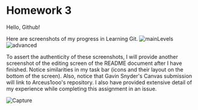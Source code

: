 # Homework 3
Hello, Github!

Here are screenshots of my progress in Learning Git.
![mainLevels](https://user-images.githubusercontent.com/56331076/111826009-8f0ba180-88be-11eb-9224-6fbd7c5eb47b.PNG)
![advanced](https://user-images.githubusercontent.com/56331076/111826019-929f2880-88be-11eb-9528-6cb573542f01.PNG)

To assert the authenticity of these screenshots, I will provide another screenshot of the editing screen of the README document after I
have finished. Notice similarities in my task bar (icons and their layout on the bottom of the screen). Also, notice that Gavin Snyder's
Canvas submission will link to Arceus1ooo's repository. I also have provided extensive detail of my experience while completing this
assignment in an issue.

![Capture](https://user-images.githubusercontent.com/56331076/111826753-76e85200-88bf-11eb-8350-a87e90129238.PNG)
